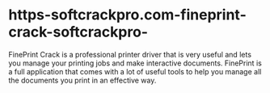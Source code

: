# https-softcrackpro.com-fineprint-crack-softcrackpro-
FinePrint Crack is a professional printer driver that is very useful and lets you manage your printing jobs and make interactive documents. FinePrint is a full application that comes with a lot of useful tools to help you manage all the documents you print in an effective way. 
